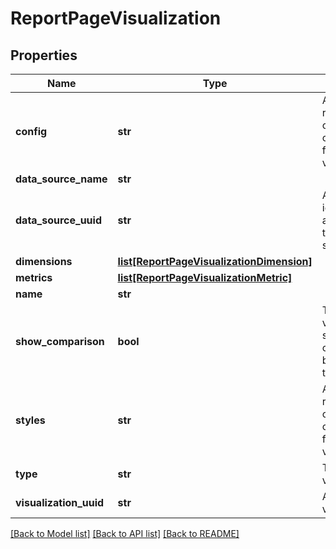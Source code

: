 # ReportPageVisualization

## Properties
Name | Type | Description | Notes
------------ | ------------- | ------------- | -------------
**config** | **str** | A JSON representation of the configuration for this visualization | [optional] 
**data_source_name** | **str** |  | [optional] 
**data_source_uuid** | **str** | A unique identifier assigned to the data source. | [optional] 
**dimensions** | [**list[ReportPageVisualizationDimension]**](ReportPageVisualizationDimension.md) |  | [optional] 
**metrics** | [**list[ReportPageVisualizationMetric]**](ReportPageVisualizationMetric.md) |  | [optional] 
**name** | **str** |  | [optional] 
**show_comparison** | **bool** | True if the visualization should show a comparison based upon the date range | [optional] 
**styles** | **str** | A JSON representation of the style configuration for this visualization | [optional] 
**type** | **str** | Type of visualization | [optional] 
**visualization_uuid** | **str** | A UUID for the visualization | [optional] 

[[Back to Model list]](../README.md#documentation-for-models) [[Back to API list]](../README.md#documentation-for-api-endpoints) [[Back to README]](../README.md)


